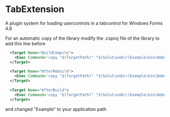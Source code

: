 # TabExtension
A plugin system for loading usercontrols in a tabcontrol for Windows Forms 4.8

For an automatic copy of the library modify the .csproj file of the library to add this line before </Project>

```xml
  <Target Name="BuildCompile">
	<Exec Command='copy "$(TargetPath)" "$(SolutionDir)Exemple\bin\Debug\Tabs\$(TargetName).Tabs"' Condition="Exists('$(SolutionDir)Exemple\bin\Debug\Tabs')"/>
  </Target>
  
  <Target Name="AfterRebuild">
	<Exec Command='copy "$(TargetPath)" "$(SolutionDir)Exemple\bin\Debug\Tabs\$(TargetName).Tabs"' Condition="Exists('$(SolutionDir)Exemple\bin\Debug\Tabs')"/>
  </Target>
  
  <Target Name="AfterBuild">
	<Exec Command='copy "$(TargetPath)" "$(SolutionDir)Exemple\bin\Debug\Tabs\$(TargetName).Tabs"' Condition="Exists('$(SolutionDir)Exemple\bin\Debug\Tabs')"/>
  </Target>
```

and changed "Example" to your application path
